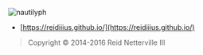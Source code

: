 ![nautilyph](https://raw.github.com/reidiiius/reidiiius.github.io/master/images/nautilyph.png)

 - [https://reidiiius.github.io/](https://reidiiius.github.io/)

> Copyright &#169; 2014-2016 Reid Netterville III

